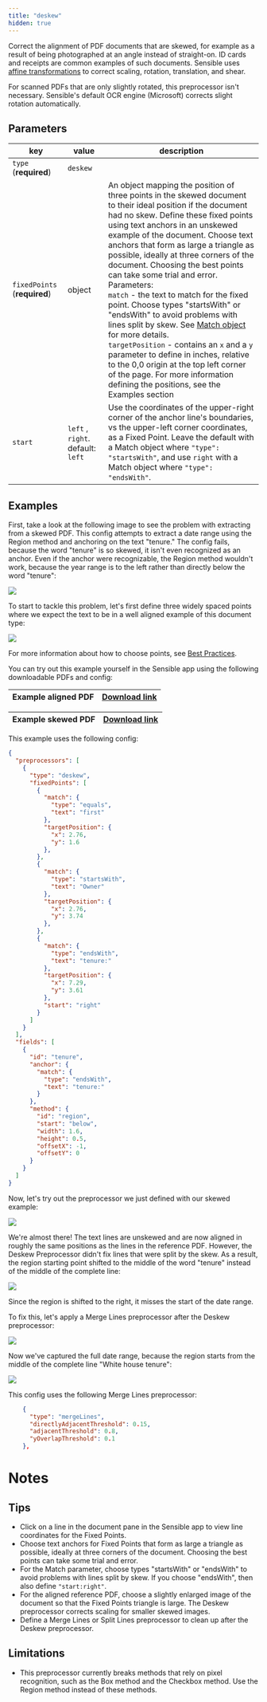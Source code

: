 ```yaml
---
title: "deskew"
hidden: true
---
```


Correct the alignment of PDF documents that are skewed, for example as a result of being  photographed at an angle instead of straight-on.  ID cards and receipts are common examples of such documents.  Sensible uses [affine transformations](https://homepages.inf.ed.ac.uk/rbf/HIPR2/affine.htm)  to correct scaling, rotation, translation, and shear. 

For scanned PDFs that are only slightly rotated, this preprocessor isn't necessary.   Sensible's default OCR engine (Microsoft)  corrects slight rotation automatically.



Parameters
----

| key                       | value   | description                                                      |
| ------------------------- | ------ | ------------------------------------------------------------ |
| `type` (**required**)     | `deskew` |                                                    |
| `fixedPoints` (**required**) | object | An object mapping the position of three points in the skewed document to their ideal position if the document had no skew. Define these fixed points using text anchors in an unskewed example of the document. Choose text anchors that form as large a triangle as possible, ideally at three corners of the document.  Choosing the best points can take some trial and error. Parameters:<br/>`match` - the text to match for the fixed point.  Choose types "startsWith" or "endsWith" to avoid problems with lines split by skew. See [Match object](docs:match-object) for more details.<br/>`targetPosition` - contains an `x` and a `y` parameter to define in inches, relative to the 0,0 origin at the top left corner of the page. For more information defining the positions, see the Examples section<br/> |
| `start` | `left` , `right`. default: `left` | Use the coordinates of the upper-right corner of the anchor line's boundaries, vs the upper-left corner coordinates, as a Fixed Point.  Leave the default with a Match object where `"type": "startsWith"`, and use `right` with a Match object where `"type": "endsWith"`. |

Examples
----

First, take a look at the following image to see the problem with extracting from a skewed PDF.  This config attempts to extract a date range using the Region method and anchoring on the text "tenure."  The config fails, because the word "tenure" is so skewed, it isn't even recognized as an anchor. Even if the anchor were recognizable, the Region method wouldn't work, because the year range is to the left rather than directly below the word "tenure":

![](https://raw.githubusercontent.com/sensible-hq/sensible-docs/main/readme-sync/assets/v0/images/deskew_example_1.png)

To start to tackle this problem, let's first define three widely spaced points where we expect the text to be in a well aligned example of this document type:

![](https://raw.githubusercontent.com/sensible-hq/sensible-docs/main/readme-sync/assets/v0/images/deskew_example_2.png)

For more information about how to choose points, see [Best Practices](doc:deskew#section-best-practices).

You can try out this example yourself in the Sensible app using the following downloadable PDFs and config:

| Example aligned  PDF | [Download link](https://raw.githubusercontent.com/sensible-hq/sensible-docs/main/readme-sync/assets/v0/pdfs/deskew_example_1.pdf) |
| -------------------- | ------------------------------------------------------------ |

| Example skewed PDF | [Download link](https://raw.githubusercontent.com/sensible-hq/sensible-docs/main/readme-sync/assets/v0/pdfs/deskew_example_2.pdf) |
| -------------------- | ------------------------------------------------------------ |

This example uses the following config:

```json
{
  "preprocessors": [
    {
      "type": "deskew",
      "fixedPoints": [
        {
          "match": {
            "type": "equals",
            "text": "first"
          },
          "targetPosition": {
            "x": 2.76,
            "y": 1.6
          },
        },
        {
          "match": {
            "type": "startsWith",
            "text": "Owner"
          },
          "targetPosition": {
            "x": 2.76,
            "y": 3.74
          },
        },
        {
          "match": {
            "type": "endsWith",
            "text": "tenure:"
          },
          "targetPosition": {
            "x": 7.29,
            "y": 3.61
          },
          "start": "right"
        }
      ]
    }
  ],
  "fields": [
    {
      "id": "tenure",
      "anchor": {
        "match": {
          "type": "endsWith",
          "text": "tenure:"
        }
      },
      "method": {
        "id": "region",
        "start": "below",
        "width": 1.6,
        "height": 0.5,
        "offsetX": -1,
        "offsetY": 0
      }
    }
  ]
}
```



Now, let's try out the preprocessor we just defined with our skewed example:

![](https://raw.githubusercontent.com/sensible-hq/sensible-docs/main/readme-sync/assets/v0/images/deskew_example_3.png)

We're almost there! The text lines are unskewed and are now aligned in roughly the same positions as the lines in the reference PDF. However, the Deskew Preprocessor didn't fix lines that were split by the skew. As a result, the region starting point shifted to the middle of the word "tenure" instead of the middle of the complete line:

![](https://raw.githubusercontent.com/sensible-hq/sensible-docs/main/readme-sync/assets/v0/images/deskew_example_5.png)

Since the region is shifted to the right, it misses the start of the date range.

To fix this, let's apply a Merge Lines preprocessor after the Deskew preprocessor: 

![](https://raw.githubusercontent.com/sensible-hq/sensible-docs/main/readme-sync/assets/v0/images/deskew_example_4.png)

Now we've captured the full date range, because the region starts from the middle of the complete line "White house tenure": 

![](https://raw.githubusercontent.com/sensible-hq/sensible-docs/main/readme-sync/assets/v0/images/deskew_example_6.png)





This config uses the following Merge Lines preprocessor:

```json
    {
      "type": "mergeLines",
      "directlyAdjacentThreshold": 0.15,
      "adjacentThreshold": 0.8,
      "yOverlapThreshold": 0.1
    },
```



Notes
====

Tips
-----

- Click on a line in the document pane in the Sensible app to view line coordinates for the Fixed Points.
- Choose text anchors for Fixed Points that form as large a triangle as possible, ideally at three corners of the document.  Choosing the best points can take some trial and error. 
- For the Match parameter, choose types "startsWith" or "endsWith" to avoid problems with lines split by skew.  If you choose "endsWith", then also define `"start:right"`.
- For the aligned reference PDF, choose a slightly enlarged image of the document so that the Fixed Points triangle is large. The Deskew preprocessor corrects scaling for smaller skewed images.
- Define a Merge Lines or Split Lines preprocessor to clean up after the Deskew preprocessor. 

Limitations
-----

- This preprocessor currently breaks methods that rely on pixel recognition, such as the Box method and the Checkbox method. Use the Region method instead of these methods.

  

